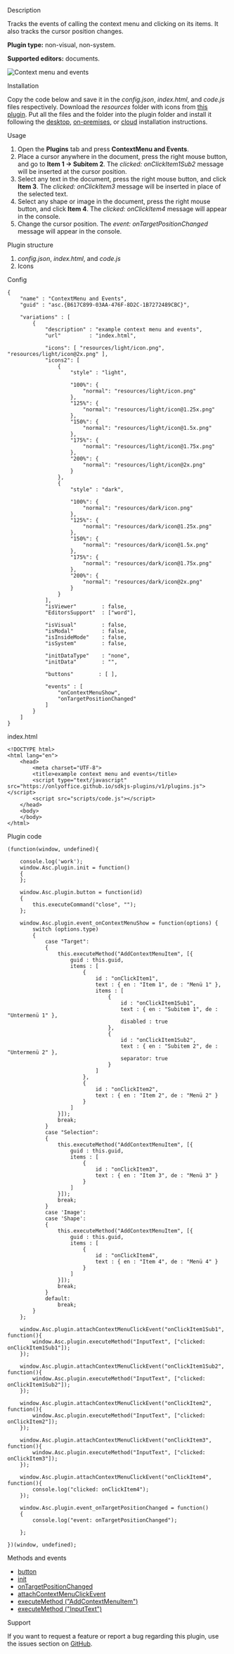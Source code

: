 Description

Tracks the events of calling the context menu and clicking on its items. It also tracks the cursor position changes.

**Plugin type:** non-visual, non-system.

**Supported editors:** documents.

![Context menu and events](/assets/images/plugins/gifs/context-menu-and-events.gif)

Installation

Copy the code below and save it in the *config.json*, *index.html*, and *code.js* files respectively. Download the *resources* folder with icons from [this plugin](https://github.com/ONLYOFFICE/sdkjs-plugins/tree/master/example_customfields_add/resources). Put all the files and the folder into the plugin folder and install it following the [desktop](/plugin/installation/desktop), [on-premises](/plugin/installation/onpremises), or [cloud](/plugin/installation/cloud) installation instructions.

Usage

1. Open the **Plugins** tab and press **ContextMenu and Events**.
2. Place a cursor anywhere in the document, press the right mouse button, and go to **Item 1 -> Subitem 2**. The *clicked: onClickItem1Sub2* message will be inserted at the cursor position.
3. Select any text in the document, press the right mouse button, and click **Item 3**. The *clicked: onClickItem3* message will be inserted in place of the selected text.
4. Select any shape or image in the document, press the right mouse button, and click **Item 4**. The *clicked: onClickItem4* message will appear in the console.
5. Change the cursor position. The *event: onTargetPositionChanged* message will appear in the console.

Plugin structure

1. *config.json*, *index.html*, and *code.js*
2. Icons

Config

```
{
    "name" : "ContextMenu and Events",
    "guid" : "asc.{B617C899-03AA-476F-8D2C-1B7272489CBC}",

    "variations" : [
        {
            "description" : "example context menu and events",
            "url"         : "index.html",

            "icons": [ "resources/light/icon.png", "resources/light/icon@2x.png" ],
            "icons2": [
                {
                    "style" : "light",
                    
                    "100%": {
                        "normal": "resources/light/icon.png"
                    },
                    "125%": {
                        "normal": "resources/light/icon@1.25x.png"
                    },
                    "150%": {
                        "normal": "resources/light/icon@1.5x.png"
                    },
                    "175%": {
                        "normal": "resources/light/icon@1.75x.png"
                    },
                    "200%": {
                        "normal": "resources/light/icon@2x.png"
                    }
                },
                {
                    "style" : "dark",
                    
                    "100%": {
                        "normal": "resources/dark/icon.png"
                    },
                    "125%": {
                        "normal": "resources/dark/icon@1.25x.png"
                    },
                    "150%": {
                        "normal": "resources/dark/icon@1.5x.png"
                    },
                    "175%": {
                        "normal": "resources/dark/icon@1.75x.png"
                    },
                    "200%": {
                        "normal": "resources/dark/icon@2x.png"
                    }
                }
            ],
            "isViewer"        : false,
            "EditorsSupport"  : ["word"],

            "isVisual"        : false,
            "isModal"         : false,
            "isInsideMode"    : false,
            "isSystem"        : false,

            "initDataType"    : "none",
            "initData"        : "",

            "buttons"        : [ ],

            "events" : [
                "onContextMenuShow",
                "onTargetPositionChanged"
            ]
        }
    ]
}
```

index.html

```
<!DOCTYPE html>
<html lang="en">
    <head>
        <meta charset="UTF-8">
        <title>example context menu and events</title>
        <script type="text/javascript" src="https://onlyoffice.github.io/sdkjs-plugins/v1/plugins.js"></script>    
        <script src="scripts/code.js"></script>
    </head>
    <body>
    </body>
</html>
```

Plugin code

```
(function(window, undefined){

    console.log('work');
    window.Asc.plugin.init = function()
    {
    };

    window.Asc.plugin.button = function(id)
    {
        this.executeCommand("close", "");
    };

    window.Asc.plugin.event_onContextMenuShow = function(options) {
        switch (options.type)
        {
            case "Target":
            {
                this.executeMethod("AddContextMenuItem", [{
                    guid : this.guid,
                    items : [
                        {
                            id : "onClickItem1",
                            text : { en : "Item 1", de : "Menü 1" },
                            items : [
                                {
                                    id : "onClickItem1Sub1",
                                    text : { en : "Subitem 1", de : "Untermenü 1" },
                                    disabled : true
                                },
                                {
                                    id : "onClickItem1Sub2",
                                    text : { en : "Subitem 2", de : "Untermenü 2" },
                                    separator: true
                                }
                            ]
                        },
                        {
                            id : "onClickItem2",
                            text : { en : "Item 2", de : "Menü 2" }
                        }
                    ]
                }]);
                break;
            }
            case "Selection":
            {
                this.executeMethod("AddContextMenuItem", [{
                    guid : this.guid,
                    items : [
                        {
                            id : "onClickItem3",
                            text : { en : "Item 3", de : "Menü 3" }
                        }
                    ]
                }]);
                break;
            }
            case 'Image':
            case 'Shape':
            {
                this.executeMethod("AddContextMenuItem", [{
                    guid : this.guid,
                    items : [
                        {
                            id : "onClickItem4",
                            text : { en : "Item 4", de : "Menü 4" }
                        }
                    ]
                }]);
                break;
            }
            default:
                break;
        }
    };

    window.Asc.plugin.attachContextMenuClickEvent("onClickItem1Sub1", function(){
        window.Asc.plugin.executeMethod("InputText", ["clicked: onClickItem1Sub1"]);
    });

    window.Asc.plugin.attachContextMenuClickEvent("onClickItem1Sub2", function(){
        window.Asc.plugin.executeMethod("InputText", ["clicked: onClickItem1Sub2"]);
    });

    window.Asc.plugin.attachContextMenuClickEvent("onClickItem2", function(){
        window.Asc.plugin.executeMethod("InputText", ["clicked: onClickItem2"]);
    });

    window.Asc.plugin.attachContextMenuClickEvent("onClickItem3", function(){
        window.Asc.plugin.executeMethod("InputText", ["clicked: onClickItem3"]);
    });

    window.Asc.plugin.attachContextMenuClickEvent("onClickItem4", function(){
        console.log("clicked: onClickItem4");
    });

    window.Asc.plugin.event_onTargetPositionChanged = function()
    {
        console.log("event: onTargetPositionChanged");

    };

})(window, undefined);
```

Methods and events

* [button](/plugin/events/button)
* [init](/plugin/events/init)
* [onTargetPositionChanged](/plugin/events/ontargetpositionchanged)
* [attachContextMenuClickEvent](/plugin/attachcontextmenuclickevent)
* [executeMethod ("AddContextMenuItem")](/plugin/executemethod/common/addcontextmenuitem)
* [executeMethod ("InputText")](/plugin/executemethod/common/inputtext)

Support

If you want to request a feature or report a bug regarding this plugin, use the issues section on [GitHub](https://github.com/ONLYOFFICE/sdkjs-plugins/issues).
